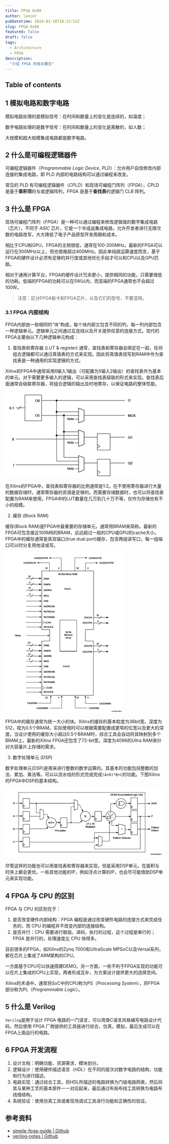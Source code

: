 ```yaml
---
title: FPGA 0x00
author: lancer
pubDatetime: 2024-03-18T10:23:51Z
slug: FPGA-0x00
featured: false
draft: false
tags:
  - Architecture
  - FPGA
description:
  "介绍 FPGA 的相关概念"
---
```



## Table of contents

## 1 模拟电路和数字电路

模拟电路处理的是模拟信号：在时间和数量上的变化是连续的，如温度；

数字电路处理的是数字信号：在时间和数量上的变化是离散的，如人数；

大规模和超大规模集成电路都是数字电路。


## 2 什么是可编程逻辑器件

可编程逻辑器件（*Programmable Logic Device, PLD*）：允许用户自信修改内部连接的集成电路，即 PLD 内部的电路结构可以通过编程来改变。

常见的 PLD 有可编程逻辑器件（*CPLD*）和现场可编程门阵列（*FPGA*），CPLD 是基于**乘积项**的与或逻辑阵列，FPGA 是基于**查找表**的逻辑门 CLB 阵列。


## 3 什么是 FPGA

现场可编程门阵列（*FPGA*）是一种可以通过编程来修改逻辑值的数字集成电路（芯片），不同于 *ASIC* 芯片，它是一个半成品集成电路，允许开发者进行无限次数的电路改写，大大降低了电子产品原型开发周期和成本。

相比于CPU和GPU，FPGA的主频很低，通常在100-200MHz。最新的FPGA可以运行在300MHz以上，但也很难超过400MHz。因此单纯就运算速度而言，基于FPGA的硬件设计必须有足够的并行度或其他优化手段才可以和CPU以及GPU匹敌。

相对于通用计算平台，FPGA的硬件设计冗余更小，提供相同的功能，只需要很低的功耗。低端的FPGA的功耗可以在5W以内，而高端的FPGA通常也不会超过100W。

> 注意：区分FPGA板卡和FPGA芯片，以及它们的型号，不要混用。

### 3.1 FPGA 内部结构
FPGA内部由一些相同的“块”构成，每个块内部又包含不同的列，每一列内部包含一种逻辑单元。逻辑单元之间通过互连线以及开关提供任意的连接方式。现代的FPGA主要由以下几种逻辑单元构成：

1. 查找表和寄存器 (LUT & register)
通常，查找表和寄存器会绑定在一起，任何组合逻辑都可以通过真值表的方式来实现。因此将真值表烧写到RAM中作为查找表是一种通用的实现逻辑的方式。

Xilinx的FPGA中通常采用6输入1输出（可配置为5输入2输出）的查找表作为基本的单元。对于需要更多输入的逻辑，可以采用查找表级联的形式来实现。查找表后面通常会级联寄存器，将组合逻辑的输出及时地寄存，以保证电路的整体性能。

![LUT & register](../../assets/images/fpga/lut.png)

在Xilinx的FPGA中，查找表和寄存器的比例通常是1:2。在不使用寄存器进行大量的数据存储时，通常寄存器的资源是足够的。而需要存储数据时，也可以将查找表配置为RAM来使用。FPGA中的LUT数量在几万到几十万不等，仅作为存储也有不小的规模。


2. 缓存 (Block RAM)

缓存(Block RAM)是FPGA中最重要的存储单元，通常用BRAM来简称。最新的FPGA可包含接近100MB的BRAM，远远超过一般的CPU或GPU的cache大小。FPGA中的缓存通常是真双端口(true dual port)缓存，包含两组读写口，每一组端口可以时分复用地读或写。

![BRAM](../../assets/images/fpga/bram.png)

FPGA中的缓存通常为统一大小的块。Xilinx的缓存的基本粒度为36bit宽，深度为512，视为0.5个BRAM。实际使用时可以根据需要配置成更窄的位宽以及更大的深度。当设计使用的缓存大小超过0.5个BRAM时，综合工具会自动将其映射到多个BRAM上。最新的Xilinx FPGA还包含了72-bit宽，深度为4096的Ultra RAM来针对大容量片上存储的需求。

3. 数字处理单元 (DSP)

数字处理单元(DSP)是用来进行整数的数学运算的。其基本的功能包括整数的加法、累加、乘法等。可以以流水线的形式完成完成`(A+D)*B+C`的功能。下图Xilinx的FPGA中DSP的基本结构。

![DSP](../../assets/images/fpga/dsp.png)

尽管这样的功能也可以用查找表和寄存器来实现，但是采用DSP单元，在面积与时序上都会更优。一些其他功能的IP，例如浮点计算的IP，也会尽可能借助DSP单元来实现功能。



## 4 FPGA 与 CPU 的区别

FPGA 与 CPU 的区别在于：
1. 是否改变硬件内部结构：FPGA 编程是通过改变硬件电路的连接方式来完成任务的，而 CPU 的编程并不改变内部的连接结构。
2. 是否并行：CPU 需要进行取指，译码，执行的过程，这个过程是串行的；FPGA 是并行的，处理速度比 CPU 快得多。


目前很多的FPGA，如Xilinx的Zynq 7000和UltraScale MPSoC以及Versal系列，都在芯片上集成了ARM架构的CPU。

一方面基于CPU可以快速搭建DEMO。另一方面，一些不利于FPGA实现的功能可以在片上集成的CPU上实现，两者形成互补，为方案设计提供更大的选择空间。

Xilinx的术语中，通常将SoC中的CPU称为PS（*Processing System*），将FPGA部分称为PL（*Programmable Logic*）。


## 5 什么是 Verilog

`Verilog`是用于设计 FPGA 电路的一门语言，可以用类C语言风格编写电路设计代码，然后使用 FPGA 厂商提供的工具链进行综合，仿真，模拟，最后生成可以在FPGA上面运行的电路。


## 6 FPGA 开发流程

1. 设计文档：明确功能、资源需求、模块划分。
2. 逻辑设计：使用硬件描述语言（*HDL*）在不同的层次对数字电路的结构，功能和行为进行描述。
3. 电路实现：通过综合工具，将HDL所描述的电路转换为门级电路网表，然后将其与某种工艺的基本原件一一对应起来，最后通过布局布线工具转换为电路布线借结构。
4. 系统验证：使用仿真工具或者现场调试工具进行功能和正确性的验证。


## 参考资料

- [simple-fpga-guide | Github](https://github.com/GkyHub/simple-fpga-guide/blob/master/doc/fpga_intro.md)
- [verilog-notes | Github](https://github.com/lyp365859350/Verilog/blob/master/Notes.md)